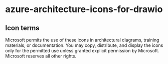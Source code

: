 # azure-architecture-icons-for-drawio

## Icon terms
Microsoft permits the use of these icons in architectural diagrams, training materials, or documentation. You may copy, distribute, and display the icons only for the permitted use unless granted explicit permission by Microsoft. Microsoft reserves all other rights.

